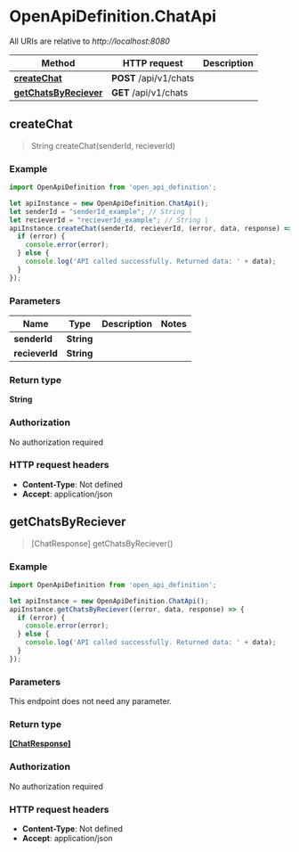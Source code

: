 # OpenApiDefinition.ChatApi

All URIs are relative to *http://localhost:8080*

Method | HTTP request | Description
------------- | ------------- | -------------
[**createChat**](ChatApi.md#createChat) | **POST** /api/v1/chats | 
[**getChatsByReciever**](ChatApi.md#getChatsByReciever) | **GET** /api/v1/chats | 



## createChat

> String createChat(senderId, recieverId)



### Example

```javascript
import OpenApiDefinition from 'open_api_definition';

let apiInstance = new OpenApiDefinition.ChatApi();
let senderId = "senderId_example"; // String | 
let recieverId = "recieverId_example"; // String | 
apiInstance.createChat(senderId, recieverId, (error, data, response) => {
  if (error) {
    console.error(error);
  } else {
    console.log('API called successfully. Returned data: ' + data);
  }
});
```

### Parameters


Name | Type | Description  | Notes
------------- | ------------- | ------------- | -------------
 **senderId** | **String**|  | 
 **recieverId** | **String**|  | 

### Return type

**String**

### Authorization

No authorization required

### HTTP request headers

- **Content-Type**: Not defined
- **Accept**: application/json


## getChatsByReciever

> [ChatResponse] getChatsByReciever()



### Example

```javascript
import OpenApiDefinition from 'open_api_definition';

let apiInstance = new OpenApiDefinition.ChatApi();
apiInstance.getChatsByReciever((error, data, response) => {
  if (error) {
    console.error(error);
  } else {
    console.log('API called successfully. Returned data: ' + data);
  }
});
```

### Parameters

This endpoint does not need any parameter.

### Return type

[**[ChatResponse]**](ChatResponse.md)

### Authorization

No authorization required

### HTTP request headers

- **Content-Type**: Not defined
- **Accept**: application/json

